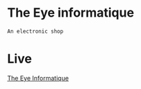 # The Eye informatique
    An electronic shop

# Live
<a href="https://mulfranck.github.io/odin-landing-page/">The Eye Informatique</a>

